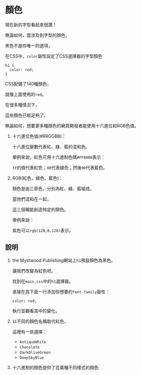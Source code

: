 # 顏色

現在新的字型看起來很讚！

無論如何，當涉及到字型的顏色，

黑色不是你唯一的選項，

在CSS中，`color`屬性設定了CSS選擇器的字型顏色

```
h1 {
  color: red;
}
```

CSS配備了140種顏色，

就像上面使用的`red`。

在很多種情況下，

這些顏色已經足夠了。

無論如何，想要更多種顏色的網頁開發者能使用十六進位和RGB色值。

1. 十六進位色值(#RRGGBB)：      

    十六進位變數代表紅、綠、藍的混和色。
    
    舉例來說，紅色可用十六進制色碼`#FF0000`表示：
        
    `ff`的值代表紅色；`00`代表綠色；然後`00`代表藍色。

2. RGB(紅色，綠色，藍色)：
    
    顏色是由三原色，分別為紅、綠、藍組成。
    
    當他們混和在一起，
    
    這三個職能創造特定的顏色。
    
    舉例來說：
    
    紫色可以`rgb(128,0,128)`表示。

## 說明

  1. the Mystwood Publishing網站上`h1`預設顏色為黑色。
  
      讓我們改變為紅色吧。
      
      找到在`main.css`中的`h1`選擇器。
      
      直接在其下面一行添加你想要的`font-family`屬性：
      
      `color: red;`
      
      執行並觀看其中的變化。
      
  2. 以不同的顏色名稱取代紅色，
  
     這裡有一些選擇：
     
     * `AntiqueWhite`
     * `Chocolate`
     * `DarkOliveGreen`
     * `DeepSkyBlue`
     
  3. 十六進制的顏色提供了百萬種不同樣式的顏色
